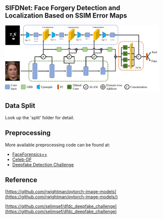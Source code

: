 ## SIFDNet: Face Forgery Detection and Localization Based on SSIM Error Maps

![Network architecture](images/architecture.png)

## Data Split

Look up the 'split' folder for detail.

## Preprocessing

More available preprocessing code can be found at:

- [FaceForensics++](https://gitee.com/joizhang/face-forensics-detection)
- [Celeb-DF](https://gitee.com/joizhang/celeb-df-detection)
- [Deepfake Detection Challenge](https://gitee.com/joizhang/dfdc-detection)

## Reference

[https://github.com/rwightman/pytorch-image-models](https://github.com/rwightman/pytorch-image-models/)

[https://github.com/selimsef/dfdc_deepfake_challenge](https://github.com/selimsef/dfdc_deepfake_challenge)
